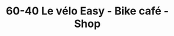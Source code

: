 ---
title: "60-40 Le vélo Easy - Bike café - Shop"
url: /largentiere-la-bessee/60-40-le-velo-easy-bike-cafe-shop/
shop: vélo
---